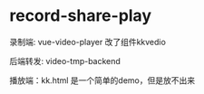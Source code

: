 # record-share-play

录制端: vue-video-player 改了组件kkvedio

后端转发: video-tmp-backend

播放端：kk.html 是一个简单的demo，但是放不出来



